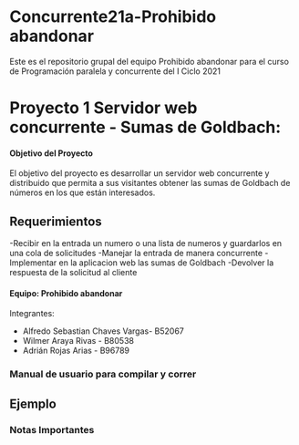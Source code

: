 # Concurrente21a-Prohibido abandonar

Este es el repositorio grupal del equipo Prohibido abandonar para el curso de Programación paralela y concurrente del I Ciclo 2021

# Proyecto 1 Servidor web concurrente - Sumas de Goldbach: 

#### Objetivo del Proyecto
El objetivo del proyecto es desarrollar un servidor web concurrente y distribuido que permita a sus visitantes obtener las sumas de Goldbach de números en los que están interesados.

## Requerimientos
-Recibir en la entrada un numero o una lista de numeros y guardarlos en una cola de solicitudes
-Manejar la entrada de manera concurrente
-Implementar en la aplicacion web las sumas de Goldbach
-Devolver la respuesta de la solicitud al cliente

#### Equipo: Prohibido abandonar  
Integrantes:  
- Alfredo Sebastian Chaves Vargas- B52067
- Wilmer Araya Rivas - B80538
- Adrián Rojas Arias - B96789

### Manual de usuario para compilar y correr

## Ejemplo

### Notas Importantes